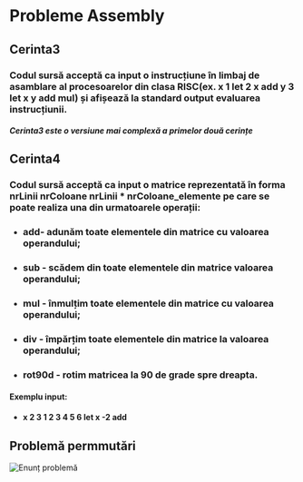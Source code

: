 # Probleme Assembly
## Cerinta3 
### Codul sursă acceptă ca input o instrucțiune în limbaj de asamblare al procesoarelor din clasa RISC(ex. x 1 let 2 x add y 3 let x y add mul) și afișează la standard output evaluarea instrucțiunii.
##### *Cerinta3 este o versiune mai complexă a primelor două cerințe*
## Cerinta4
### Codul sursă acceptă ca input o matrice reprezentată în forma **nrLinii nrColoane nrLinii * nrColoane_elemente** pe care se poate realiza una din urmatoarele operații:
- ###  **add**- adunăm toate elementele din matrice cu valoarea operandului;
- ### **sub** - scădem din toate elementele din matrice valoarea operandului;
- ### **mul** - înmulțim toate elementele din matrice cu valoarea operandului;
- ### **div** - împărțim toate elementele din matrice la valoarea operandului;
- ### **rot90d** - rotim matricea la 90 de grade spre dreapta.
#### Exemplu input:
- #### x 2 3 1 2 3 4 5 6 let x -2 add
## Problemă permmutări
![Enunț problemă](https://i.imgur.com/hlLH4GZ.png)
